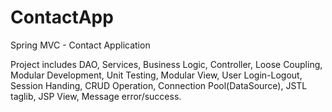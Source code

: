 # ContactApp

Spring MVC - Contact Application

Project includes DAO, Services, Business Logic, Controller, Loose Coupling, Modular Development, Unit Testing, Modular View, User Login-Logout, Session Handing, CRUD Operation, Connection Pool(DataSource), JSTL taglib, JSP View, Message error/success.
